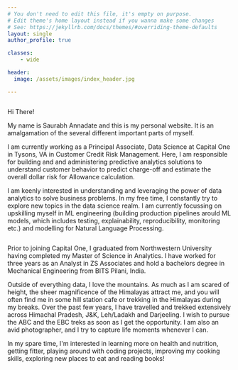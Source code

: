 ```yaml
---
# You don't need to edit this file, it's empty on purpose.
# Edit theme's home layout instead if you wanna make some changes
# See: https://jekyllrb.com/docs/themes/#overriding-theme-defaults
layout: single
author_profile: true

classes:
    - wide

header:
  image: /assets/images/index_header.jpg

---
```


<figure style="width: 300px" class="align-right">
  <img src="{{ site.url }}{{ site.baseurl }}/assets/images/Index_1.jpg" alt="">
</figure> 

Hi There! 

My name is Saurabh Annadate and this is my personal website. It is an amalgamation of the several different important parts of myself. 

I am currently working as a Principal Associate, Data Science at Capital One in Tysons, VA in Customer Credit Risk Management. Here, I am responsible for building and and administering predictive analytics solutions to understand customer behavior to predict charge-off and estimate the overall dollar risk for Allowance calculation.  

I am keenly interested in understanding and leveraging the power of data analytics to solve business problems. In my free time, I constantly try to explore new topics in the data science realm. I am currently focussing on upskilling myself in ML engineering (building production pipelines arould ML models, which includes testing, explainability, reproducibility, monitoring etc.) and modelling for Natural Language Processing.

<figure style="width: 300px" class="align-left">
  <img src="{{ site.url }}{{ site.baseurl }}/assets/images/sandakphu.jpg" alt="">
</figure> 

Prior to joining Capital One, I graduated from Northwestern University having completed my Master of Science in Analytics. I have worked for three years as an Analyst in ZS Associates and hold a bachelors degree in Mechanical Engineering from BITS Pilani, India.

Outside of everything data, I love the mountains. As much as I am scared of height, the sheer magnificence of the Himalayas attract me, and you will often find me in some hill station cafe or trekking in the Himalayas during my breaks. Over the past few years, I have travelled and trekked extensively across Himachal Pradesh, J&K, Leh/Ladakh and Darjeeling. I wish to pursue the ABC and the EBC treks as soon as I get the opportunity. I am also an avid photographer, and I try to capture life moments whenever I can.

In my spare time, I'm interested in learning more on health and nutrition, getting fitter, playing around with coding projects, improving my cooking skills, exploring new places to eat and reading books!
